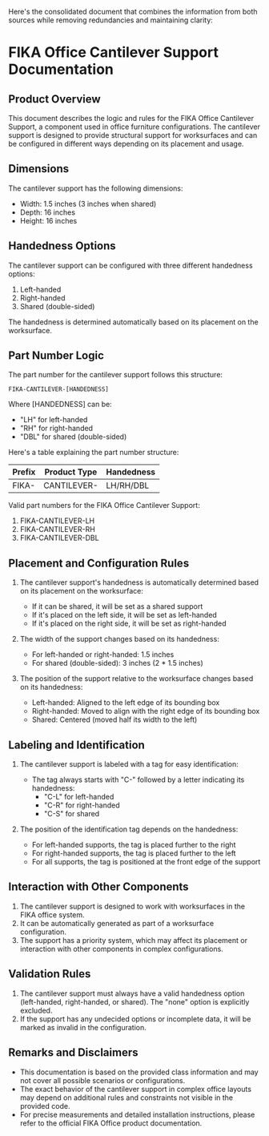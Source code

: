 Here's the consolidated document that combines the information from both sources while removing redundancies and maintaining clarity:

# FIKA Office Cantilever Support Documentation

## Product Overview

This document describes the logic and rules for the FIKA Office Cantilever Support, a component used in office furniture configurations. The cantilever support is designed to provide structural support for worksurfaces and can be configured in different ways depending on its placement and usage.

## Dimensions

The cantilever support has the following dimensions:

- Width: 1.5 inches (3 inches when shared)
- Depth: 16 inches
- Height: 16 inches

## Handedness Options

The cantilever support can be configured with three different handedness options:

1. Left-handed
2. Right-handed
3. Shared (double-sided)

The handedness is determined automatically based on its placement on the worksurface.

## Part Number Logic

The part number for the cantilever support follows this structure:

```
FIKA-CANTILEVER-[HANDEDNESS]
```

Where [HANDEDNESS] can be:
- "LH" for left-handed
- "RH" for right-handed
- "DBL" for shared (double-sided)

Here's a table explaining the part number structure:

| Prefix | Product Type | Handedness |
|--------|--------------|------------|
| FIKA-  | CANTILEVER-  | LH/RH/DBL  |

Valid part numbers for the FIKA Office Cantilever Support:

1. FIKA-CANTILEVER-LH
2. FIKA-CANTILEVER-RH
3. FIKA-CANTILEVER-DBL

## Placement and Configuration Rules

1. The cantilever support's handedness is automatically determined based on its placement on the worksurface:
   - If it can be shared, it will be set as a shared support
   - If it's placed on the left side, it will be set as left-handed
   - If it's placed on the right side, it will be set as right-handed

2. The width of the support changes based on its handedness:
   - For left-handed or right-handed: 1.5 inches
   - For shared (double-sided): 3 inches (2 * 1.5 inches)

3. The position of the support relative to the worksurface changes based on its handedness:
   - Left-handed: Aligned to the left edge of its bounding box
   - Right-handed: Moved to align with the right edge of its bounding box
   - Shared: Centered (moved half its width to the left)

## Labeling and Identification

1. The cantilever support is labeled with a tag for easy identification:
   - The tag always starts with "C-" followed by a letter indicating its handedness:
     - "C-L" for left-handed
     - "C-R" for right-handed
     - "C-S" for shared

2. The position of the identification tag depends on the handedness:
   - For left-handed supports, the tag is placed further to the right
   - For right-handed supports, the tag is placed further to the left
   - For all supports, the tag is positioned at the front edge of the support

## Interaction with Other Components

1. The cantilever support is designed to work with worksurfaces in the FIKA office system.
2. It can be automatically generated as part of a worksurface configuration.
3. The support has a priority system, which may affect its placement or interaction with other components in complex configurations.

## Validation Rules

1. The cantilever support must always have a valid handedness option (left-handed, right-handed, or shared). The "none" option is explicitly excluded.
2. If the support has any undecided options or incomplete data, it will be marked as invalid in the configuration.

## Remarks and Disclaimers

- This documentation is based on the provided class information and may not cover all possible scenarios or configurations.
- The exact behavior of the cantilever support in complex office layouts may depend on additional rules and constraints not visible in the provided code.
- For precise measurements and detailed installation instructions, please refer to the official FIKA Office product documentation.